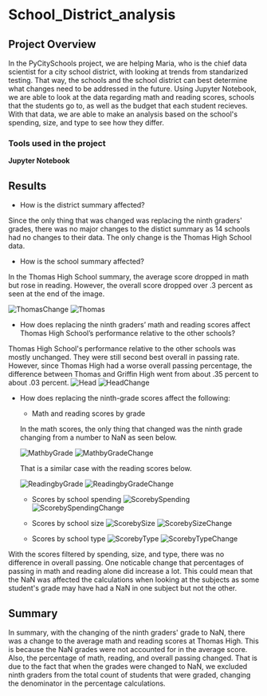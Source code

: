 # School_District_analysis

## Project Overview
In the PyCitySchools project, we are helping Maria, who is the chief data scientist for a city school district, with looking at trends from standarized testing.
That way, the schools and the school district can best determine what changes need to be addressed in the future. 
Using Jupyter Notebook, we are able to look at the data regarding math and reading scores, schools that the students go to, as well as the budget that each student 
recieves.
With that data, we are able to make an analysis based on the school's spending, size, and type to see how they differ.

### Tools used in the project
**Jupyter Notebook**

## Results

* How is the district summary affected?

Since the only thing that was changed was replacing the ninth graders' grades, there was no major changes to the distict summary as 14 schools 
had no changes to their data. The only change is the Thomas High School data.

* How is the school summary affected?

In the Thomas High School summary, the average score dropped in math but rose in reading. However, the overall score dropped over 
.3 percent as seen at the end of the image.

![ThomasChange](https://user-images.githubusercontent.com/109183214/188536969-cb828dbb-3613-4cf8-90a2-0e4f4a398660.png)
![Thomas](https://user-images.githubusercontent.com/109183214/188536968-a376fc5d-746c-4783-9100-6a9264f2274a.png)
  
* How does replacing the ninth graders’ math and reading scores affect Thomas High School’s performance relative to the other schools?

Thomas High School's performance relative to the other schools was mostly unchanged. They were still second best overall in passing rate. However, since 
Thomas High had a worse overall passing percentage, the difference between Thomas and Griffin High went from about .35 percent to about .03 percent.
![Head](https://user-images.githubusercontent.com/109183214/188536100-adb4563c-c1b0-4be8-977d-c136a2408310.png)
![HeadChange](https://user-images.githubusercontent.com/109183214/188536101-87d80d8f-af7d-4d51-b9eb-815d11a531f6.png)

* How does replacing the ninth-grade scores affect the following:

  * Math and reading scores by grade
  
  In the math scores, the only thing that changed was the ninth grade changing from a number to NaN as seen below.
  
  ![MathbyGrade](https://user-images.githubusercontent.com/109183214/188535451-31008ae2-f0a1-4634-adab-0d4c91ed5df8.png)
  ![MathbyGradeChange](https://user-images.githubusercontent.com/109183214/188535453-e2ae66d3-5562-41ae-8a25-00f68b31eec9.png)

  That is a similar case with the reading scores below.
  
  ![ReadingbyGrade](https://user-images.githubusercontent.com/109183214/188535408-3da2a646-cef6-41eb-804a-0729221eddfa.png)
  ![ReadingbyGradeChange](https://user-images.githubusercontent.com/109183214/188535406-73562bb2-b301-4391-8778-3a6b3d7e0ea5.png)

  * Scores by school spending
  ![ScorebySpending](https://user-images.githubusercontent.com/109183214/188530229-855bb920-096b-4525-9522-b60385a3d7b3.png)
  ![ScorebySpendingChange](https://user-images.githubusercontent.com/109183214/188530230-0378c05d-f76d-408e-80e4-976c724c723f.png)

  * Scores by school size
  ![ScorebySize](https://user-images.githubusercontent.com/109183214/188530283-310f3b8f-6471-4db6-b63c-1fcd4fe28de3.png)
  ![ScorebySizeChange](https://user-images.githubusercontent.com/109183214/188530280-96bf1dac-33a1-4cc0-84e7-0b92cfe5efd7.png)

  * Scores by school type
  ![ScorebyType](https://user-images.githubusercontent.com/109183214/188530307-802c1670-71bb-4a34-9f8b-7bfb48546738.png)
  ![ScorebyTypeChange](https://user-images.githubusercontent.com/109183214/188530308-0c8398a3-1c4a-41ad-a594-6d0118abb5a8.png)

 With the scores filtered by spending, size, and type, there was no difference in overall passing. One noticable change that percentages of passing in math and reading
 alone did increase a lot. This could mean that the NaN was affected the calculations when looking at the subjects as some student's grade may have had a NaN in one
 subject but not the other.
 
## Summary
In summary, with the changing of the ninth graders' grade to NaN, there was a change to the average math and reading scores at Thomas High. This is because the NaN grades
were not accounted for in the average score. Also, the percentage of math, reading, and overall passing changed. That is due to the fact that when the grades were 
changed to NaN, we excluded ninth graders from the total count of students that were graded, changing the denominator in the percentage calculations.
